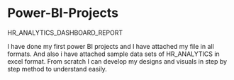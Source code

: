 # Power-BI-Projects
HR_ANALYTICS_DASHBOARD_REPORT

I have done my first power BI projects and I have attached my file in all formats.
And also i have attached sample data sets of HR_ANALYTICS in excel format.
From scratch I can develop my designs and visuals in step by step method to understand easily.




